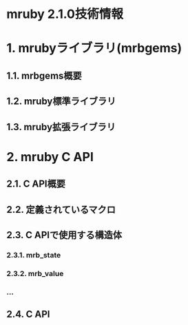 # mruby 2.1.0技術情報

# 1. mrubyライブラリ(mrbgems)

## 1.1. mrbgems概要

## 1.2. mruby標準ライブラリ

## 1.3. mruby拡張ライブラリ

# 2. mruby C API

## 2.1. C API概要

## 2.2. 定義されているマクロ

## 2.3. C APIで使用する構造体

### 2.3.1. mrb_state

### 2.3.2. mrb_value

### ...

## 2.4. C API
